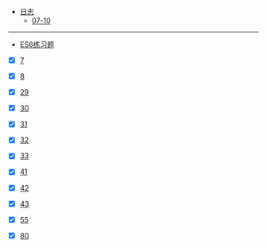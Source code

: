 * [日志](docs/24489-刘冬芝/)
  * [07-10](docs/24489-刘冬芝/07-10)
  <!-- * [07-11](docs/24489-刘冬芝/07-11) -->

---

* [ES6练习题](docs/24489-刘冬芝/)
 * [x] [7](tests/24489-刘冬芝/7.js)
 * [x] [8](tests/24489-刘冬芝/8.js)
 * [x] [29](tests/24489-刘冬芝/29.js)
 * [x] [30](tests/24489-刘冬芝/30.js)
 * [x] [31](tests/24489-刘冬芝/31.js)
 * [x] [32](tests/24489-刘冬芝/32.js)
 * [x] [33](tests/24489-刘冬芝/33.js)
 * [x] [41](tests/24489-刘冬芝/41.js)
 * [x] [42](tests/24489-刘冬芝/42.js)
 * [x] [43](tests/24489-刘冬芝/43.js)
 * [x] [55](tests/24489-刘冬芝/55.js)
 * [x] [80](tests/24489-刘冬芝/80.js)
  